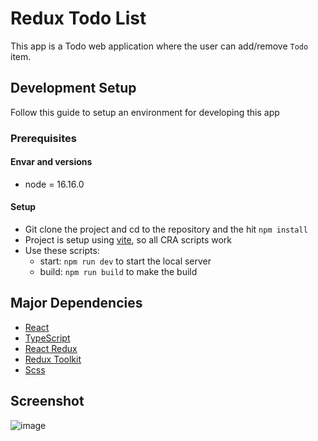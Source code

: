 # Redux Todo List

This app is a Todo web application where the user can add/remove `Todo` item.

## Development Setup

Follow this guide to setup an environment for developing this app

### Prerequisites

#### Envar and versions
- node = 16.16.0

#### Setup
- Git clone the project and cd to the repository and the hit `npm install`
- Project is setup using
  [vite](https://vitejs.dev/), so all CRA
  scripts work
- Use these scripts:
    - start: `npm run dev` to start the local server
    - build: `npm run build` to make the build

## Major Dependencies
- [React](https://reactjs.org/)
- [TypeScript](https://www.typescriptlang.org/)
- [React Redux](https://react-redux.js.org/)
- [Redux Toolkit](https://redux-toolkit.js.org/)
- [Scss](https://www.npmjs.com/package/sass)

## Screenshot
![image](https://user-images.githubusercontent.com/22749805/216663070-f9a427a2-8136-43a3-b784-f62bafe66144.png)

